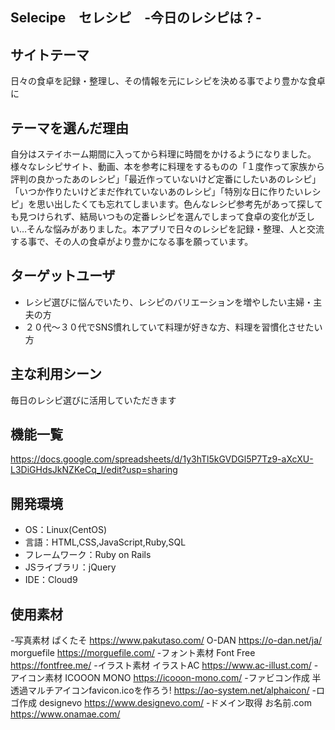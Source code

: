 
<h2>Selecipe　セレシピ　-今日のレシピは？-</h2>

## サイトテーマ
日々の食卓を記録・整理し、その情報を元にレシピを決める事でより豊かな食卓に

## テーマを選んだ理由
自分はステイホーム期間に入ってから料理に時間をかけるようになりました。様々なレシピサイト、動画、本を参考に料理をするものの「１度作って家族から評判の良かったあのレシピ」「最近作っていないけど定番にしたいあのレシピ」「いつか作りたいけどまだ作れていないあのレシピ」「特別な日に作りたいレシピ」を思い出したくても忘れてしまいます。色んなレシピ参考先があって探しても見つけられず、結局いつもの定番レシピを選んでしまって食卓の変化が乏しい…そんな悩みがありました。本アプリで日々のレシピを記録・整理、人と交流する事で、その人の食卓がより豊かになる事を願っています。

## ターゲットユーザ
- レシピ選びに悩んでいたり、レシピのバリエーションを増やしたい主婦・主夫の方
- ２０代〜３０代でSNS慣れしていて料理が好きな方、料理を習慣化させたい方

## 主な利用シーン
毎日のレシピ選びに活用していただきます

## 機能一覧
https://docs.google.com/spreadsheets/d/1y3hTl5kGVDGl5P7Tz9-aXcXU-L3DiGHdsJkNZKeCq_I/edit?usp=sharing

## 開発環境
- OS：Linux(CentOS)
- 言語：HTML,CSS,JavaScript,Ruby,SQL
- フレームワーク：Ruby on Rails
- JSライブラリ：jQuery
- IDE：Cloud9

## 使用素材
-写真素材
ぱくたそ https://www.pakutaso.com/
O-DAN https://o-dan.net/ja/
morguefile https://morguefile.com/
-フォント素材
Font Free https://fontfree.me/
-イラスト素材
イラストAC https://www.ac-illust.com/
-アイコン素材
ICOOON MONO https://icooon-mono.com/
-ファビコン作成
半透過マルチアイコンfavicon.icoを作ろう! https://ao-system.net/alphaicon/
-ロゴ作成
designevo https://www.designevo.com/
-ドメイン取得
お名前.com https://www.onamae.com/
